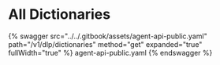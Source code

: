 # All Dictionaries

{% swagger src="../../.gitbook/assets/agent-api-public.yaml" path="/v1/dlp/dictionaries" method="get" expanded="true" fullWidth="true" %} agent-api-public.yaml {% endswagger %}